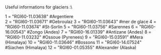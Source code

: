 Useful informations for glaciers :\

1 = "RGI60-11.03638" #Argentiere\
2 = "RGI60-11.03671" #Gebroulaz
3 = "RGI60-11.03643" #mer de glace
4 = "RGI60-11.03674" #St-Sorlin
5 = "RGI60-11.03756" #Sarennes
6 = "RGI60-16.00543" #Zongo (Andes)
7 = "RGI60-16.01339" #Antizane (Andes) 
8 = "RGI60-11.03232" #Ossoue (Pyrenees)
9 = "RGI60-15.03591" #Mera (Himalaya)
10 = "RGI60-11.03646" #Bossons
11 = "RGI60-14.07524" #Siachen (Himalaya)
12 = "RGI60-01.05355" #Alexander (Alaska)
